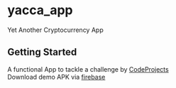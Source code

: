 # yacca_app

Yet Another Cryptocurrency App

## Getting Started

A functional App to tackle a challenge by [CodeProjects](https://www.codementor.io/projects/cryptocurrency-price-listing-mobile-app-atx32meo88)  
Download demo APK via [firebase](https://appdistribution.firebase.dev/i/0cd632b3c7f42d0e)  
